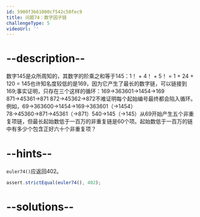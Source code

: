 ```yaml
---
id: 5900f3b61000cf542c50fec9
title: 问题74：数字因子链
challengeType: 5
videoUrl: ''
---
```


# --description--

数字145是众所周知的，其数字的阶乘之和等于145：1！ + 4！ + 5！ = 1 + 24 + 120 = 145也许知名度较低的是169，因为它产生了最长的数字链，可以链接到169;事实证明，只存在三个这样的循环：169→363601→1454→169 871→45361→871 872→45362→872不难证明每个起始编号最终都会陷入循环。例如，69→363600→1454→169→363601（→1454）78→45360→871→45361（→871）540→145（→145）从69开始产生五个非重复项链，但最长起始数低于一百万的非重复链是60个项。起始数低于一百万的链中有多少个包含正好六十个非重复项？

# --hints--

`euler74()`应返回402。

```js
assert.strictEqual(euler74(), 402);
```

# --solutions--

